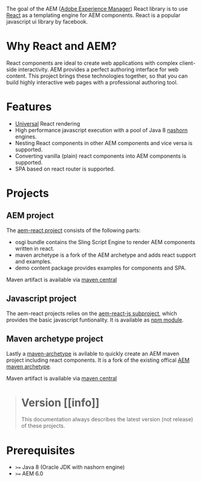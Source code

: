 The goal of the AEM ([Adobe Experience Manager](http://www.adobe.com/de/marketing-cloud/enterprise-content-management.html)) React library is to use [React](https://facebook.github.io/react/) as a templating engine
for AEM components. React is a popular javascript ui library by facebook.

# Why React and AEM?

React components are ideal to create web applications with complex client-side interactivity. AEM provides a perfect authoring interface for web content.
This project brings these technologies together, so that you can build highly interactive web pages with a professional authoring tool.

# Features

- [Universal](http://www.2ality.com/2015/08/isomorphic-javascript.html) React rendering
- High performance javascript execution with a pool of Java 8 [nashorn](https://docs.oracle.com/javase/8/docs/technotes/guides/scripting/nashorn/) engines.
- Nesting React components in other AEM components and vice versa is supported.
- Converting vanilla (plain) react components into AEM components is supported.
- SPA based on react router is supported.

# Projects

## AEM project

The [aem-react project](https://github.com/sinnerschrader/aem-react) consists of the following parts:

- osgi bundle contains the Sling Script Engine to render AEM components written in react.
- maven archetype is a fork of the AEM archetype and adds react support and examples.
- demo content package provides examples for components and SPA.

Maven artifact is available via [maven central](http://search.maven.org/#search%7Cga%7C1%7Caem-react)

## Javascript project

The aem-react projects relies on the [aem-react-js subproject](https://github.com/sinnerschrader/aem-react-js), which provides
the basic javascript funtionality. It is
available as [npm
 module](https://www.npmjs.com/package/aem-react-js).


## Maven archetype project

Lastly a [maven-archetype](https://github.com/sinnerschrader/aem-project-archetype) is avilable to quickly create an AEM maven project including react components.
It is a fork of the existing offical [AEM maven archetype](https://github.com/Adobe-Marketing-Cloud/aem-project-archetype).

Maven artifact is available via [maven central](http://search.maven.org/#search%7Cga%7C1%7Csinnerschrader)

> # Version [[info]]
> This documentation always describes the latest version (not release) of these projects.


# Prerequisites

-  `>=` Java 8 (Oracle JDK with nashorn engine)
-  `>=` AEM 6.0

